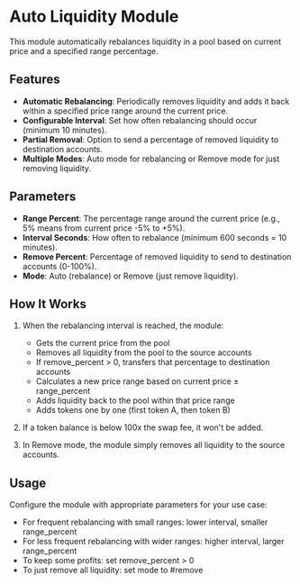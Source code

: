 # Auto Liquidity Module

This module automatically rebalances liquidity in a pool based on current price and a specified range percentage.

## Features

- **Automatic Rebalancing**: Periodically removes liquidity and adds it back within a specified price range around the current price.
- **Configurable Interval**: Set how often rebalancing should occur (minimum 10 minutes).
- **Partial Removal**: Option to send a percentage of removed liquidity to destination accounts.
- **Multiple Modes**: Auto mode for rebalancing or Remove mode for just removing liquidity.

## Parameters

- **Range Percent**: The percentage range around the current price (e.g., 5% means from current price -5% to +5%).
- **Interval Seconds**: How often to rebalance (minimum 600 seconds = 10 minutes).
- **Remove Percent**: Percentage of removed liquidity to send to destination accounts (0-100%).
- **Mode**: Auto (rebalance) or Remove (just remove liquidity).

## How It Works

1. When the rebalancing interval is reached, the module:
   - Gets the current price from the pool
   - Removes all liquidity from the pool to the source accounts
   - If remove_percent > 0, transfers that percentage to destination accounts
   - Calculates a new price range based on current price ± range_percent
   - Adds liquidity back to the pool within that price range
   - Adds tokens one by one (first token A, then token B)

2. If a token balance is below 100x the swap fee, it won't be added.

3. In Remove mode, the module simply removes all liquidity to the source accounts.

## Usage

Configure the module with appropriate parameters for your use case:
- For frequent rebalancing with small ranges: lower interval, smaller range_percent
- For less frequent rebalancing with wider ranges: higher interval, larger range_percent
- To keep some profits: set remove_percent > 0
- To just remove all liquidity: set mode to #remove 
